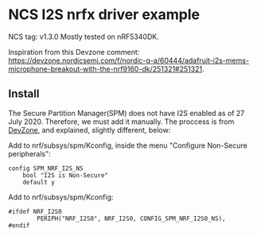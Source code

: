 # NCS I2S nrfx driver example
NCS tag: v1.3.0
Mostly tested on nRF5340DK.

Inspiration from this Devzone comment: https://devzone.nordicsemi.com/f/nordic-q-a/60444/adafruit-i2s-mems-microphone-breakout-with-the-nrf9160-dk/251321#251321.


## Install
The Secure Partition Manager(SPM) does not have I2S enabled as of 27 July 2020. Therefore, we must add it manually. The proccess is from [DevZone](https://devzone.nordicsemi.com/f/nordic-q-a/60444/adafruit-i2s-mems-microphone-breakout-with-the-nrf9160-dk/249997#249997), and explained, slightly different, below: 

Add to nrf/subsys/spm/Kconfig, inside the menu "Configure Non-Secure peripherals":
```
config SPM_NRF_I2S_NS
	bool "I2S is Non-Secure"
	default y
```
Add to nrf/subsys/spm/Kconfig:
```
#ifdef NRF_I2S0
        PERIPH("NRF_I2S0", NRF_I2S0, CONFIG_SPM_NRF_I2S0_NS),
#endif
```
